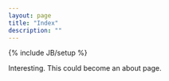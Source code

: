 ```yaml
---
layout: page
title: "Index"
description: ""
---
```

{% include JB/setup %}

Interesting. This could become an about page.

